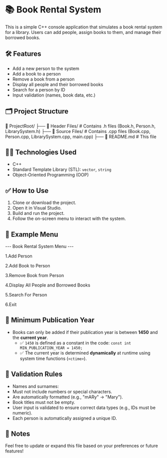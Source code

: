 ﻿# 📚 Book Rental System

This is a simple C++ console application that simulates a book rental system for a library. Users can add people, assign books to them, and manage their borrowed books.

## 🛠️ Features

- Add a new person to the system
- Add a book to a person
- Remove a book from a person
- Display all people and their borrowed books
- Search for a person by ID
- Input validation (names, book data, etc.)

## 🗂️ Project Structure

📁 ProjectRoot/
├── 📁 Header Files/ # Contains .h files (Book.h, Person.h, LibrarySystem.h)
├── 📁 Source Files/ # Contains .cpp files (Book.cpp, Person.cpp, LibrarySystem.cpp, main.cpp)
├── 📄 README.md # This file

## 🧑‍💻 Technologies Used

- C++
- Standard Template Library (STL): `vector`, `string`
- Object-Oriented Programming (OOP)

## ✅ How to Use

1. Clone or download the project.
2. Open it in Visual Studio.
3. Build and run the project.
4. Follow the on-screen menu to interact with the system.

## 🔎 Example Menu

--- Book Rental System Menu ---

1.Add Person

2.Add Book to Person

3.Remove Book from Person

4.Display All People and Borrowed Books

5.Search For Person

6.Exit

## 📅 Minimum Publication Year

- Books can only be added if their publication year is between **1450** and the **current year**.
  - ✅ `1450` is defined as a constant in the code: `const int MIN_PUBLICATION_YEAR = 1450;`
  - ✅ The current year is determined **dynamically** at runtime using system time functions (`<ctime>`).


## 📖 Validation Rules

- Names and surnames:
- Must not include numbers or special characters.
- Are automatically formatted (e.g., "mARy" → "Mary").
- Book titles must not be empty.
- User input is validated to ensure correct data types (e.g., IDs must be numeric).
- Each person is automatically assigned a unique ID.

## 📝 Notes

Feel free to update or expand this file based on your preferences or future features!